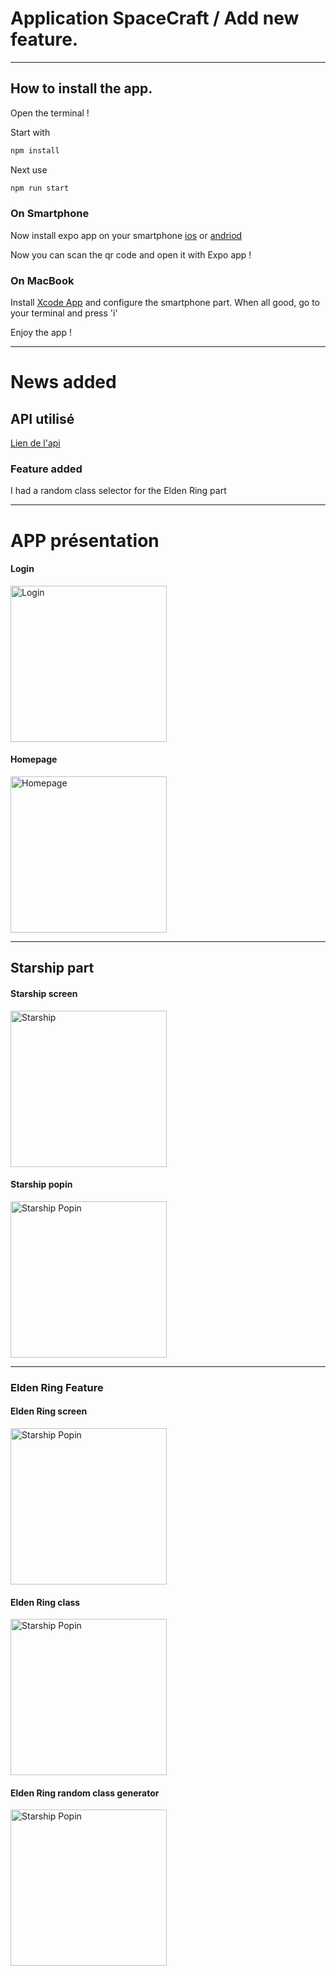 # Application SpaceCraft / Add new feature.

---

## How to install the app.

Open the terminal !

Start with
```bash
npm install
```

Next use
```bash
npm run start
```

### On Smartphone

Now install expo app on your smartphone [ios](https://apps.apple.com/us/app/expo-go/id982107779)
or
[andriod](https://play.google.com/store/apps/details?id=host.exp.exponent&hl=fr&gl=US&pli=1)

Now you can scan the qr code and open it with Expo app !



### On MacBook

Install [Xcode App](https://apps.apple.com/fr/app/xcode/id497799835?mt=12) and configure the smartphone part.
When all good, go to your terminal and press 'i'

Enjoy the app ! 

---

# News added

## API utilisé

[Lien de l'api](https://eldenring.fanapis.com/api/classes)

### Feature added

I had a random class selector for the Elden Ring part

---

# APP présentation

#### Login
<img src="https://github.com/Matthys-Boureau/React-native/blob/main/assets/app-img/login.png" alt="Login" width="250"/>

#### Homepage
<img src="https://github.com/Matthys-Boureau/React-native/blob/main/assets/app-img/homepage.png" alt="Homepage" width="250"/>

---

## Starship part
#### Starship screen
<img src="https://github.com/Matthys-Boureau/React-native/blob/main/assets/app-img/starship.png" alt="Starship" width="250"/>

#### Starship popin
<img src="https://github.com/Matthys-Boureau/React-native/blob/main/assets/app-img/starship-popin.png" alt="Starship Popin" width="250"/>

---

### Elden Ring Feature

#### Elden Ring screen
<img src="https://github.com/Matthys-Boureau/React-native/blob/main/assets/app-img/elden-ring.png" alt="Starship Popin" width="250"/>

#### Elden Ring class
<img src="https://github.com/Matthys-Boureau/React-native/blob/main/assets/app-img/elden-ring-class.png" alt="Starship Popin" width="250"/>

#### Elden Ring random class generator
<img src="https://github.com/Matthys-Boureau/React-native/blob/main/assets/app-img/elden-ring-random.png" alt="Starship Popin" width="250"/>